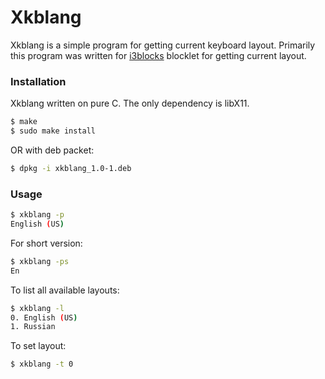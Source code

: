 Xkblang
======

Xkblang is a simple program for getting current keyboard layout. Primarily this program was written for [i3blocks](https://github.com/vivien/i3blocks) blocklet for getting current layout.

### Installation

Xkblang written on pure C. The only dependency is libX11.

```bash
$ make
$ sudo make install
```
OR
with deb packet:
```bash
$ dpkg -i xkblang_1.0-1.deb
```

### Usage

```bash
$ xkblang -p
English (US)

```
For short version:
```bash
$ xkblang -ps
En

```
To list all available layouts:
```bash
$ xkblang -l
0. English (US)
1. Russian

```

To set layout:
```bash
$ xkblang -t 0

```